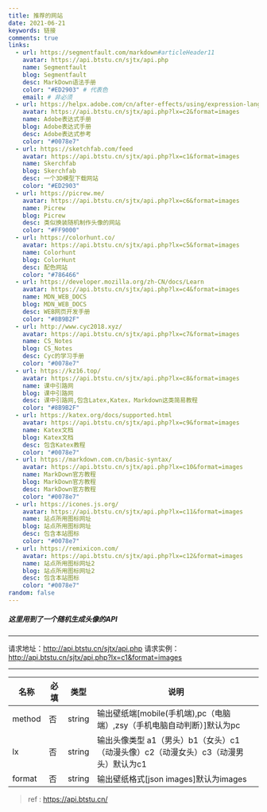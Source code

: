 ```yaml
---
title: 推荐的网站
date: 2021-06-21 
keywords: 链接
comments: true
links:
  - url: https://segmentfault.com/markdown#articleHeader11
    avatar: https://api.btstu.cn/sjtx/api.php
    name: Segmentfault
    blog: Segmentfault
    desc: MarkDown语法手册
    color: "#ED2903" # 代表色
    email: # 非必须
  - url: https://helpx.adobe.com/cn/after-effects/using/expression-language-reference.ug.html#property_attributes_and_methods_expression_reference
    avatar: https://api.btstu.cn/sjtx/api.php?lx=c2&format=images
    name: Adobe表达式手册
    blog: Adobe表达式手册
    desc: Adobe表达式参考
    color: "#0078e7" 
  - url: https://sketchfab.com/feed
    avatar: https://api.btstu.cn/sjtx/api.php?lx=c1&format=images
    name: Skerchfab
    blog: Skerchfab
    desc: 一个3D模型下载网站
    color: "#ED2903" 
  - url: https://picrew.me/
    avatar: https://api.btstu.cn/sjtx/api.php?lx=c6&format=images
    name: Picrew
    blog: Picrew
    desc: 类似换装随机制作头像的网站
    color: "#FF9000" 
  - url: https://colorhunt.co/
    avatar: https://api.btstu.cn/sjtx/api.php?lx=c5&format=images
    name: Colorhunt
    blog: ColorHunt
    desc: 配色网站
    color: "#786466" 
  - url: https://developer.mozilla.org/zh-CN/docs/Learn
    avatar: https://api.btstu.cn/sjtx/api.php?lx=c4&format=images
    name: MDN_WEB_DOCS
    blog: MDN_WEB_DOCS
    desc: WEB网页开发手册
    color: "#8B9B2F" 
  - url: http://www.cyc2018.xyz/
    avatar: https://api.btstu.cn/sjtx/api.php?lx=c7&format=images
    name: CS_Notes
    blog: CS_Notes
    desc: Cyc的学习手册
    color: "#0078e7"
  - url: https://kz16.top/
    avatar: https://api.btstu.cn/sjtx/api.php?lx=c8&format=images
    name: 课中引路网
    blog: 课中引路网
    desc: 课中引路网,包含Latex,Katex，Markdown这类简易教程
    color: "#8B9B2F"
  - url: https://katex.org/docs/supported.html
    avatar: https://api.btstu.cn/sjtx/api.php?lx=c9&format=images
    name: Katex文档
    blog: Katex文档
    desc: 包含Katex教程
    color: "#0078e7"
  - url: https://markdown.com.cn/basic-syntax/
    avatar: https://api.btstu.cn/sjtx/api.php?lx=c10&format=images
    name: MarkDown官方教程
    blog: MarkDown官方教程
    desc: MarkDown官方教程
    color: "#0078e7"
  - url: https://icones.js.org/
    avatar: https://api.btstu.cn/sjtx/api.php?lx=c11&format=images
    name: 站点所用图标网址
    blog: 站点所用图标网址
    desc: 包含本站图标
    color: "#0078e7"
  - url: https://remixicon.com/
    avatar: https://api.btstu.cn/sjtx/api.php?lx=c12&format=images
    name: 站点所用图标网址2
    blog: 站点所用图标网址2
    desc: 包含本站图标
    color: "#0078e7"
random: false
---
```


<YunLinks :links="frontmatter.links" :random="frontmatter.random" />



##### <b>这里用到了一个随机生成头像的API</b>
---

请求地址：http://api.btstu.cn/sjtx/api.php
请求实例：http://api.btstu.cn/sjtx/api.php?lx=c1&format=images

---

|  名称   | 必填  | 类型 |  说明 |
|  ----  | ----  | ---- | ---- |
| method  | 否 | string	 | 输出壁纸端[mobile(手机端),pc（电脑端）,zsy（手机电脑自动判断）]默认为pc |
| lx  | 否 | string |  输出头像类型 a1（男头）b1（女头）c1（动漫头像）c2（动漫女头）c3（动漫男头）默认为c1 |
| 	format  | 否 | string | 输出壁纸格式[json images]默认为images |

>ref : https://api.btstu.cn/